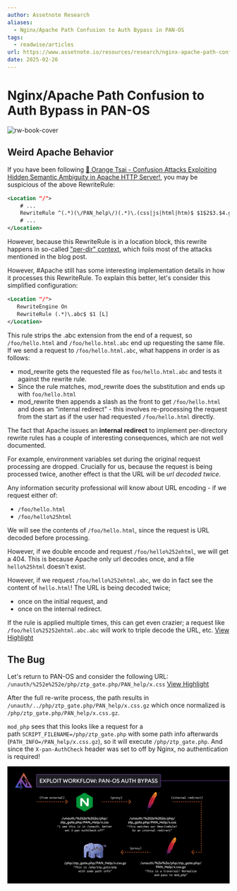 ```yaml
---
author: Assetnote Research
aliases:
  - Nginx/Apache Path Confusion to Auth Bypass in PAN-OS
tags:
  - readwise/articles
url: https://www.assetnote.io/resources/research/nginx-apache-path-confusion-to-auth-bypass-in-pan-os?__readwiseLocation
date: 2025-02-26
---
```

# Nginx/Apache Path Confusion to Auth Bypass in PAN-OS

![rw-book-cover](https://cdn.prod.website-files.com/64233a8baf1eba1d72a641d4/67acd9bfa84c531398283967_Apache%20Path%20Confusion%20to%20Auth%20Bypass%20in%20PAN-OS%20(CVE-2025-0108).png)


## Weird Apache Behavior

If you have been following [🍊 Orange Tsai - Confusion Attacks Exploiting Hidden Semantic Ambiguity in Apache HTTP Server!](🍊%20Orange%20Tsai%20-%20Confusion%20Attacks%20Exploiting%20Hidden%20Semantic%20Ambiguity%20in%20Apache%20HTTP%20Server!.md), you may be suspicious of the above RewriteRule:
```xml
<Location "/">
	# ...
	RewriteRule ^(.*)(\/PAN_help\/)(.*)\.(css|js|html|htm)$ $1$2$3.$4.gz [QSA,L]
	# ...
</Location>
```
 
However, because this RewriteRule is in a location block, this rewrite happens in so-called ["per-dir" context](https://httpd.apache.org/docs/trunk/rewrite/tech.html#InternalAPI), which foils most of the attacks mentioned in the blog post. 
 
However, #Apache still has some interesting implementation details in how it processes this RewriteRule. To explain this better, let's consider this simplified configuration:
 ```xml
<Location "/">
	RewriteEngine On
	RewriteRule (.*)\.abc$ $1 [L]
</Location>
```

This rule strips the .abc extension from the end of a request, so `/foo/hello.html` and `/foo/hello.html.abc` end up requesting the same file. If we send a request to `/foo/hello.html.abc`, what happens in order is as follows:
 - mod_rewrite gets the requested file as `foo/hello.html.abc` and tests it against the rewrite rule.
 - Since the rule matches, mod_rewrite does the substitution and ends up with `foo/hello.html`
 - mod_rewrite then appends a slash as the front to get `/foo/hello.html` and does an "internal redirect" - this involves re-processing the request from the start as if the user had requested `/foo/hello.html` directly.

The fact that Apache issues an **internal redirect** to implement per-directory rewrite rules has a couple of interesting consequences, which are not well documented. 
 
 For example, environment variables set during the original request processing are dropped. Crucially for us, because the request is being processed twice, another effect is that the URL will be *url decoded twice*. 
 
 Any information security professional will know about URL encoding - if we request either of:
 - `/foo/hello.html`
 - `/foo/hello%25html`

We will see the contents of `/foo/hello.html`, since the request is URL decoded before processing. 
 
However, if we double encode and request `/foo/hello%252ehtml`, we will get a 404. This is because Apache only url decodes once, and a file `hello%25html` doesn't exist. 
 
However, if we request `/foo/hello%252ehtml.abc`, we do in fact see the content of `hello.html`! 
 The URL is being decoded twice; 
 - once on the initial request, and 
 - once on the internal redirect. 
 
 If the rule is applied multiple times, this can get even crazier; a request like `/foo/hello%25252ehtml.abc.abc` will work to triple decode the URL, etc.
[View Highlight](https://read.readwise.io/read/01jn1gsp1b0mn94zg3tfkr8sbz)

## The Bug

Let's return to PAN-OS and consider the following URL: `/unauth/%252e%252e/php/ztp_gate.php/PAN_help/x.css`
[View Highlight](https://read.readwise.io/read/01jn1gtbrcnfepxt3tywv8txea)

After the full re-write process, the path results in `/unauth/../php/ztp_gate.php/PAN_help/x.css.gz` which once normalized is `/php/ztp_gate.php/PAN_help/x.css.gz`. 

`mod_php` sees that this looks like a request for a path `SCRIPT_FILENAME=/php/ztp_gate.php` with some path info afterwards (`PATH_INFO=/PAN_help/x.css.gz`), so it will execute `/php/ztp_gate.php`. And since the `X-pan-AuthCheck` header was set to off by Nginx, no authentication is required!

![](attachments/PAN-OS-AuthBypass.png)

